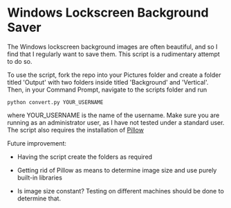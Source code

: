 # Windows Lockscreen Background Saver

The Windows lockscreen background images are often beautiful, and so I find that I regularly want to save them. This script is a rudimentary attempt to do so.

To use the script, fork the repo into your Pictures folder and create a folder titled 'Output' with two folders inside titled 'Background' and 'Vertical'. Then, in your Command Prompt, navigate to the scripts folder and run

```
python convert.py YOUR_USERNAME
```

where YOUR_USERNAME is the name of the username. Make sure you are running as an administrator user, as I have not tested under a standard user. The script also requires the installation of [Pillow](https://pillow.readthedocs.io/en/stable/)

Future improvement:

- Having the script create the folders as required

- Getting rid of Pillow as means to determine image size and use purely built-in libraries

- Is image size constant? Testing on different machines should be done to determine that.
